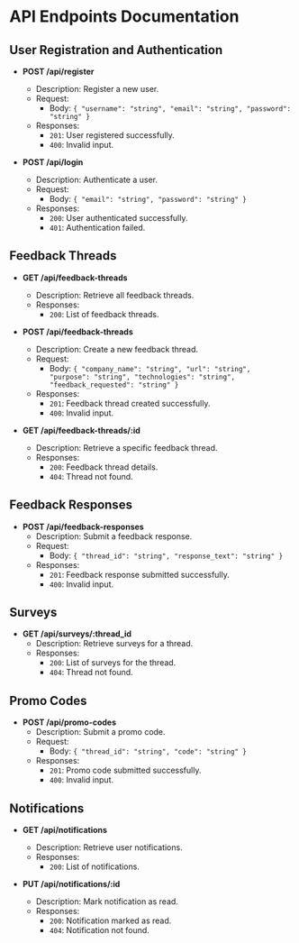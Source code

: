 # API Endpoints Documentation

## User Registration and Authentication

- **POST /api/register**
  - Description: Register a new user.
  - Request:
    - Body: `{ "username": "string", "email": "string", "password": "string" }`
  - Responses:
    - `201`: User registered successfully.
    - `400`: Invalid input.

- **POST /api/login**
  - Description: Authenticate a user.
  - Request:
    - Body: `{ "email": "string", "password": "string" }`
  - Responses:
    - `200`: User authenticated successfully.
    - `401`: Authentication failed.

## Feedback Threads

- **GET /api/feedback-threads**
  - Description: Retrieve all feedback threads.
  - Responses:
    - `200`: List of feedback threads.

- **POST /api/feedback-threads**
  - Description: Create a new feedback thread.
  - Request:
    - Body: `{ "company_name": "string", "url": "string", "purpose": "string", "technologies": "string", "feedback_requested": "string" }`
  - Responses:
    - `201`: Feedback thread created successfully.
    - `400`: Invalid input.

- **GET /api/feedback-threads/:id**
  - Description: Retrieve a specific feedback thread.
  - Responses:
    - `200`: Feedback thread details.
    - `404`: Thread not found.

## Feedback Responses

- **POST /api/feedback-responses**
  - Description: Submit a feedback response.
  - Request:
    - Body: `{ "thread_id": "string", "response_text": "string" }`
  - Responses:
    - `201`: Feedback response submitted successfully.
    - `400`: Invalid input.

## Surveys

- **GET /api/surveys/:thread_id**
  - Description: Retrieve surveys for a thread.
  - Responses:
    - `200`: List of surveys for the thread.
    - `404`: Thread not found.

## Promo Codes

- **POST /api/promo-codes**
  - Description: Submit a promo code.
  - Request:
    - Body: `{ "thread_id": "string", "code": "string" }`
  - Responses:
    - `201`: Promo code submitted successfully.
    - `400`: Invalid input.

## Notifications

- **GET /api/notifications**
  - Description: Retrieve user notifications.
  - Responses:
    - `200`: List of notifications.

- **PUT /api/notifications/:id**
  - Description: Mark notification as read.
  - Responses:
    - `200`: Notification marked as read.
    - `404`: Notification not found.